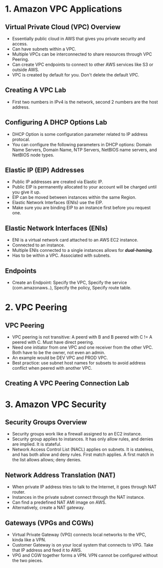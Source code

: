 # 1. Amazon VPC Applications
## Virtual Private Cloud (VPC) Overview
- Essentially public cloud in AWS that gives you private security and access.
- Can have subnets within a VPC.
- Multiple VPCs can be interconnected to share resources through VPC Peering.
- Can create VPC endpoints to connect to other AWS services like S3 or outside AWS.
- VPC is created by default for you. Don't delete the default VPC.
## Creating A VPC Lab
- First two numbers in IPv4 is the network, second 2 numbers are the host address.
## Configuring A DHCP Options Lab
- DHCP Option is some configuration parameter related to IP address protocal. 
- You can configure the following parameters in DHCP options: Domain Name Servers, Domain Name, NTP Servers, NetBIOS name servers, and NetBIOS node types.
## Elastic IP (EIP) Addresses
- Public IP addresses are created via Elastic IP.
- Public EIP is permanently allocated to your account will be charged until you give it up.
- EIP can be moved between instances within the same Region.
- Elastic Network Interfaces (ENIs) use the EIP.
- Make sure you are binding EIP to an instance first before you request one.
## Elastic Network Interfaces (ENIs)
- ENI is a virtual network card attached to an AWS EC2 instance.
- Connected to an instance.
- Multiple ENIs connected to a single instances allows for ***dual-homing***.
- Has to be within a VPC. Associated with subnets.
## Endpoints
- Create an Endpoint: Specify the VPC, Specify the service (com.amazonaws.<region>.<service>), Specify the policy, Specify route table.

# 2. VPC Peering
## VPC Peering
- VPC peering is not transitive: A peerd with B and B peered with C != A peered with C. Must have direct peering.
- Need one initiator from one VPC and one receiver from the other VPC. Both have to be the owner, not even an admin.
- An example would be DEV VPC and PROD VPC.
- Best practice: use subnet host names for subsets to avoid address conflict when peered with another VPC.
## Creating A VPC Peering Connection Lab

# 3. Amazon VPC Security
## Security Groups Overview
- Security groups work like a firewall assigned to an EC2 instance.
- Security group applies to instances. It has only allow rules, and denies are implied. It is stateful.
- Network Access Control List (NACL) applies on subnets. It is stateless, and has both allow and deny rules. First match applies. A first match in the list allows allows; deny denies.
## Network Address Translation (NAT)
- When private IP address tries to talk to the Internet, it goes through NAT router.
- Instances in the private subnet connect through the NAT instance.
- Can find a predefined NAT AMI image on AWS.
- Alternatively, create a NAT gateway.
## Gateways (VPGs and CGWs)
- Virtual Private Gateway (VPG) connects local networks to the VPC, kinda like a VPN.
- Customer Gateway is on your local system that connects to VPG. Take that IP address and feed it to AWS.
- VPG and CGW together forms a VPN. VPN cannot be configured without the two pieces.
